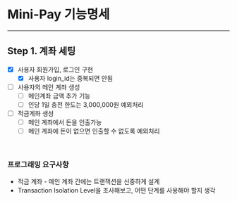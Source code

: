 # Mini-Pay 기능명세

---

## Step 1. 계좌 세팅

- [x] 사용자 회원가입, 로그인 구현 
  - [x] 사용자 login_id는 중복되면 안됨
- [ ] 사용자의 메인 계좌 생성
  - [ ] 메인계좌 금액 추가 기능
  - [ ] 인당 1일 충전 한도는 3,000,000원 예외처리
- [ ] 적금계좌 생성
  - [ ] 메인 계좌에서 돈을 인출가능
  - [ ] 메인 계좌에 돈이 없으면 인출할 수 없도록 예외처리

<br/>

### 프로그래밍 요구사항
- 적금 계좌 - 메인 계좌 간에는 트랜잭션을 신중하게 설계
- Transaction Isolation Level을 조사해보고, 어떤 단계를 사용해야 할지 생각

